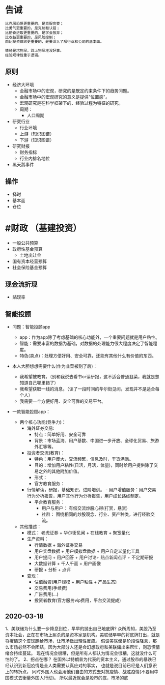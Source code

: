 # 告诫

```bash
比克服恐惧更重要的，是克服贪婪；
比勇气更重要的，是克制和认错；
比勤奋进取更重要的，是学会放弃；
比收益更重要的，是风险控制；
而比投资成败更重要的，是要深入了解行业和公司的基本面。
```

``` bash
情绪是坨狗屎，踩上狗屎准没好事。
经验规律性重于逻辑。
```

## 原则

- 经济大环境
  - 金融市场中的宏观，研究的是既定约束条件下的趋势问题。
  - 金融市场中的宏观研究的意义是提供"位置感"。
  - 宏观研究是在科学框架下的、经验过程为特征的研究。
  - 周期：
    - 人口周期
- 研究行业
  - 行业环境
  - 上游（知识图谱）
  - 下游（知识图谱）
- 研究财报
  - 财务指标
  - 行业内排名地位
- 黑天鹅事件

## 操作

- 择时
- 基本面
- 仓位

# #财政 （基建投资）

- 一般公共预算
- 政府性基金预算
  - 土地出让金
- 国有资本经营预算
- 社会保险基金预算

## 现金流折现

- 贴现率

## 智能投顾

- 问题：智能投顾app
  - app：作为app除了考虑基础的核心功能外，一个重要问题就是用户粘性。
  - 智能：需要丰富的数据为基础，对数据的处理能力很大程度决定了智能程度。
  - 特色(卖点)：处理方便好用、安全可靠，还能有其他什么有价值的东西。

- 本人大胆想想需要什么(作为韭菜被割了后)：
  - 我希望被教育。（别和我说去看书or读研报，这不适合普通韭菜，我就是想知道自己哪里错了）
  - 我希望获取一线的消息。（读了一段时间的华尔街见闻，发现并不是适合每个人）
  - 我需要一个方便好用、安全可靠的交易平台。

- 一款智能投顾app：
  - 两个核心功能(竞争力)：
    - 海外证券交易:
      - 特点：简单好用、安全可靠 
      - 背景：市场蓝海、用户基数、中国进一步开放、全球化贸易、旅游外汇等等。
    - 投资者交流(教育)：
      - 特色：用户庞大，交流频繁，信息及时，干货满满。
      - 目的：增加用户粘性(日活，月活，体量)，同时给用户提供除了交易之外的其他附加价值。
      - 形式：
      - 官方教育服务：
    - 行情解读，研报，基础知识，进阶培训。
          - 用户增值服务：用户交易行为分析报告，用户其他行为分析报告，用户成长路线制定。
      - 平台教育服务：
        - 用户与用户： 有偿交流炒股心得(打赏，悬赏)
        - 社群： 围绕相同的炒股观念、行业、资产种类，进行经验交流。
  - 其他描述：
    - 模式： 老虎证券 + 华尔街见闻 + 在线教育 + 聚宽量化
    - 生产资料：
      - 行情数据 + 海外证券交易 
      - 用户实盘数据 + 用户模拟盘数据 + 用户自定义量化工具
      - 用户提问 + 用户回答 + 用户讨论+ 热点新闻点评 + 不定期研报
      - 大数据计算 + 千人千面 + 用户画像
      - 研报 + 分析 + 点评
    - 变现：
      - 估值融资(用户规模 + 用户粘性 + 产品生态)
      - 交易费用(手续费)
      - 广告费用(...)
      - 投资者教育(官方服务vip费用，平台交流提成)

## 2020-03-18

1、美联储为什么要一步降息到位，早早的抛出自己地底牌?
众所周知，美股乃至资本社会，正在在市场上厮杀的是资本家是机构。美联储早早的将底牌打出，就是将疫情这个皮球踢给市场，让市场做出理性反应。
假设美联储是阶段性降息，那么市场必然不会团结，因为大部分人还是会幻想政府和美联储出来帮忙，则恐慌情绪会持续蔓延。
现在情况会很糟，但是所有人都认为情况会很糟，这就没什么可怕的了。
2、拐点在哪？
在国外以特朗普为代表的资本主义，通过股市的暴跌已经认识到新冠疫情是全人类需要认真应对的事实，
也就是说目前已经是人们意识上的转折点，
同时外国人也会用他们自由的方式去对抗疫情、战胜疫情(不要用中国模式去衡量外国人行动)。
所以最近就会是股市的底，市场的底
